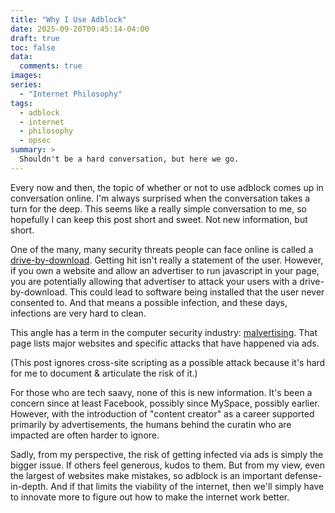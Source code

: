 ```yaml
---
title: "Why I Use Adblock"
date: 2025-09-20T09:45:14-04:00
draft: true
toc: false
data:
  comments: true
images:
series:
  - "Internet Philosophy"
tags:
  - adblock
  - internet
  - philosophy
  - opsec
summary: >
  Shouldn't be a hard conversation, but here we go.
---
```


Every now and then, the topic of whether or not to use adblock comes up in
conversation online. I'm always surprised when the conversation takes a turn
for the deep. This seems like a really simple conversation to me, so hopefully
I can keep this post short and sweet. Not new information, but short.

One of the many, many security threats people can face online is called a
[drive-by-download](https://en.wikipedia.org/wiki/Drive-by_download). Getting
hit isn't really a statement of the user. However, if you own a website and
allow an advertiser to run javascript in your page, you are potentially
allowing that advertiser to attack your users with a drive-by-download. This
could lead to software being installed that the user never consented to. And
that means a possible infection, and these days, infections are very hard to
clean.

This angle has a term in the computer security industry:
[malvertising](https://www.crowdstrike.com/en-us/cybersecurity-101/malware/malvertising/).
That page lists major websites and specific attacks that have happened via ads.

(This post ignores cross-site scripting as a possible attack because it's hard
for me to document & articulate the risk of it.)

For those who are tech saavy, none of this is new information. It's been a
concern since at least Facebook, possibly since MySpace, possibly earlier.
However, with the introduction of "content creator" as a career supported
primarily by advertisements, the humans behind the curatin who are impacted are
often harder to ignore.

Sadly, from my perspective, the risk of getting infected via ads is simply the
bigger issue. If others feel generous, kudos to them. But from my view, even
the largest of websites make mistakes, so adblock is an important
defense-in-depth. And if that limits the viability of the internet, then we'll
simply have to innovate more to figure out how to make the internet work better.
